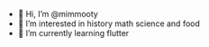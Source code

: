- 👋 Hi, I’m @mimmooty
- 👀 I’m interested in history math science and food
- 🌱 I’m currently learning flutter


<!---
- 💞️ I’m looking to collaborate on ...
- 📫 How to reach me ...
mimmooty/mimmooty is a ✨ special ✨ repository because its `README.md` (this file) appears on your GitHub profile.
You can click the Preview link to take a look at your changes.
--->
